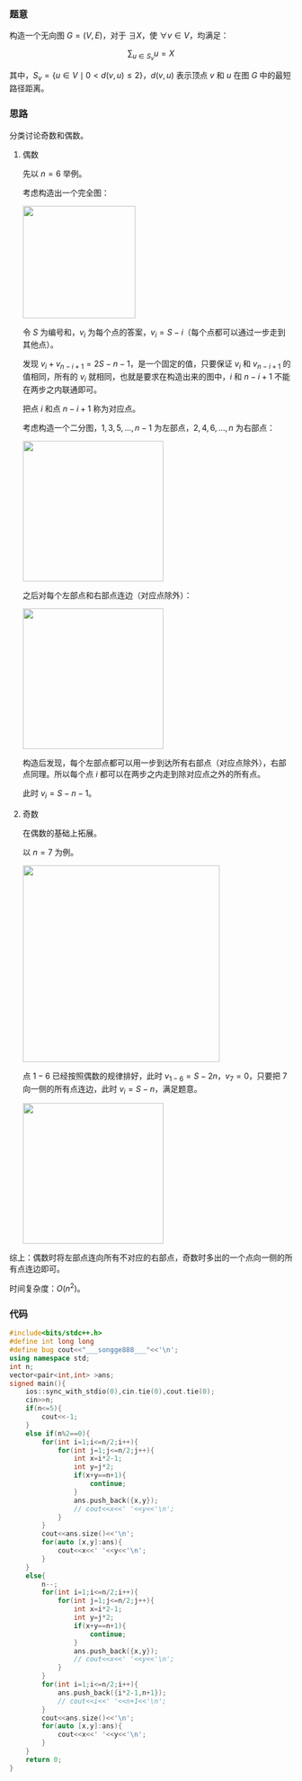 ### 题意

构造一个无向图 $G = (V, E)$，对于 $\exists X$，使 $\forall v \in V$，均满足：

$$\sum_{u \in S_v} u = X$$

其中，$S_v=\{u\in V \mid 0<d(v,u) \leq 2\}$，$d(v,u)$ 表示顶点 $v$ 和 $u$ 在图 $G$ 中的最短路径距离。

### 思路

分类讨论奇数和偶数。

1. 偶数

   先以 $n=6$ 举例。

   考虑构造出一个完全图：

   <img src="https://s2.loli.net/2025/10/22/6AGz3dY1QXD8bVy.png" height="200">

   令 $S$ 为编号和，$v_i$ 为每个点的答案，$v_i=S-i$（每个点都可以通过一步走到其他点）。

   发现 $v_i+v_{n-i+1}=2S-n-1$，是一个固定的值，只要保证 $v_i$ 和 $v_{n-i+1}$ 的值相同，所有的 $v_i$ 就相同，也就是要求在构造出来的图中，$i$ 和 $n-i+1$ 不能在两步之内联通即可。

   把点 $i$ 和点 $n-i+1$ 称为对应点。

   考虑构造一个二分图，$1,3,5,\dots,n-1$ 为左部点，$2,4,6,\dots,n$ 为右部点：

   <img src="https://s2.loli.net/2025/10/22/Ie5yYzrZCfvQ6wi.png" height="250">

   之后对每个左部点和右部点连边（对应点除外）：

   <img src="https://s2.loli.net/2025/10/22/kNl8t417uVzH9j2.png" height="250">

   构造后发现，每个左部点都可以用一步到达所有右部点（对应点除外），右部点同理。所以每个点 $i$ 都可以在两步之内走到除对应点之外的所有点。

   此时 $v_i=S-n-1$。

   

2. 奇数

   在偶数的基础上拓展。

   以 $n=7$ 为例。

   <img src="https://s2.loli.net/2025/10/22/XfFWszHhBrcZImw.png" height="350">

   

   

   点 $1-6$ 已经按照偶数的规律排好，此时 $v_{1-6}=S-2n$，$v_7=0$，只要把 $7$ 向一侧的所有点连边，此时 $v_i=S-n$，满足题意。

   <img src="https://s2.loli.net/2025/10/22/y5IXO7HgpzrSmZ9.png" height="250">

综上：偶数时将左部点连向所有不对应的右部点，奇数时多出的一个点向一侧的所有点连边即可。

时间复杂度：$O(n^2)$。

### 代码

```cpp
#include<bits/stdc++.h>
#define int long long
#define bug cout<<"___songge888___"<<'\n';
using namespace std;
int n;
vector<pair<int,int> >ans;
signed main(){
    ios::sync_with_stdio(0),cin.tie(0),cout.tie(0);
    cin>>n;
    if(n<=5){
        cout<<-1;
    }
    else if(n%2==0){
        for(int i=1;i<=n/2;i++){
            for(int j=1;j<=n/2;j++){
                int x=i*2-1;
                int y=j*2;
                if(x+y==n+1){
                    continue;
                }
                ans.push_back({x,y});
                // cout<<x<<' '<<y<<'\n';
            }
        }
        cout<<ans.size()<<'\n';
        for(auto [x,y]:ans){
            cout<<x<<' '<<y<<'\n';
        }
    }
    else{
        n--;
        for(int i=1;i<=n/2;i++){
            for(int j=1;j<=n/2;j++){
                int x=i*2-1;
                int y=j*2;
                if(x+y==n+1){
                    continue;
                }
                ans.push_back({x,y});
                // cout<<x<<' '<<y<<'\n';
            }
        }
        for(int i=1;i<=n/2;i++){
            ans.push_back({i*2-1,n+1});
            // cout<<i<<' '<<n+1<<'\n';
        }
        cout<<ans.size()<<'\n';
        for(auto [x,y]:ans){
            cout<<x<<' '<<y<<'\n';
        }
    }
    return 0;
}
```